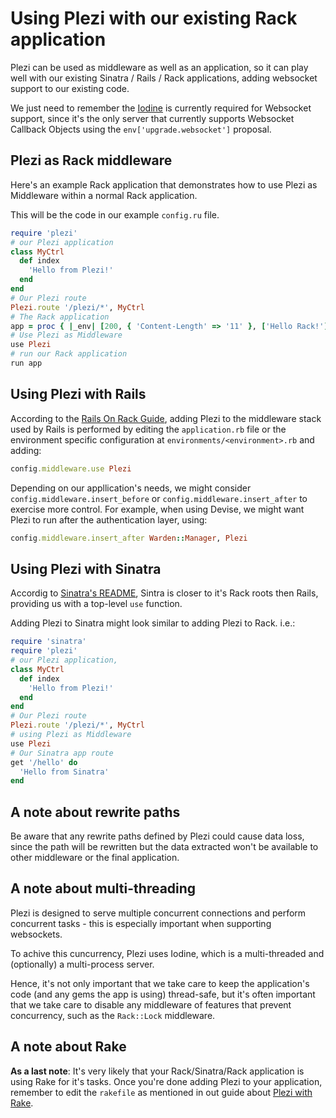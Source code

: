 # Using Plezi with our existing Rack application

Plezi can be used as middleware as well as an application, so it can play well with our existing Sinatra / Rails / Rack applications, adding websocket support to our existing code.

We just need to remember the [Iodine](https://github.com/boazsegev/iodine) is currently required for Websocket support, since it's the only server that currently supports Websocket Callback Objects using the `env['upgrade.websocket']` proposal.

## Plezi as Rack middleware

Here's an example Rack application that demonstrates how to use Plezi as Middleware within a normal Rack application.

This will be the code in our example `config.ru` file.

```ruby
require 'plezi'
# our Plezi application
class MyCtrl
  def index
    'Hello from Plezi!'
  end
end
# Our Plezi route
Plezi.route '/plezi/*', MyCtrl
# The Rack application
app = proc { |_env| [200, { 'Content-Length' => '11' }, ['Hello Rack!']] }
# Use Plezi as Middleware
use Plezi
# run our Rack application
run app
```

## Using Plezi with Rails

According to the [Rails On Rack Guide](http://guides.rubyonrails.org/rails_on_rack.html#configuring-middleware-stack), adding Plezi to the middleware stack used by Rails is performed by editing the `application.rb` file or the environment specific configuration at `environments/<environment>.rb` and adding:

  ```ruby
  config.middleware.use Plezi
  ```

Depending on our appllication's needs, we might consider `config.middleware.insert_before` or `config.middleware.insert_after` to exercise more control. For example, when using Devise, we might want Plezi to run after the authentication layer, using:

```ruby
config.middleware.insert_after Warden::Manager, Plezi
```

## Using Plezi with Sinatra

Accordig to [Sinatra's README](http://www.sinatrarb.com/intro#Rack%20Middleware), Sintra is closer to it's Rack roots then Rails, providing us with a top-level `use` function.

Adding Plezi to Sinatra might look similar to adding Plezi to Rack. i.e.:

```ruby
require 'sinatra'
require 'plezi'
# our Plezi application,
class MyCtrl
  def index
    'Hello from Plezi!'
  end
end
# Our Plezi route
Plezi.route '/plezi/*', MyCtrl
# using Plezi as Middleware
use Plezi
# Our Sinatra app route
get '/hello' do
  'Hello from Sinatra'
end
```

## A note about rewrite paths

Be aware that any rewrite paths defined by Plezi could cause data loss, since the path will be rewritten but the data extracted won't be available to other middleware or the final application.

## A note about multi-threading

Plezi is designed to serve multiple concurrent connections and perform concurrent tasks - this is especially important when supporting websockets.

To achive this cuncurrency, Plezi uses Iodine, which is a multi-threaded and (optionally) a multi-process server.

Hence, it's not only important that we take care to keep the application's code (and any gems the app is using) thread-safe, but it's often important that we take care to disable any middleware of features that prevent concurrency, such as the `Rack::Lock` middleware.

## A note about Rake

**As a last note**: It's very likely that your Rack/Sinatra/Rack application is using Rake for it's tasks. Once you're done adding Plezi to your application, remember to edit the `rakefile` as mentioned in out guide about [Plezi with Rake](rake).
